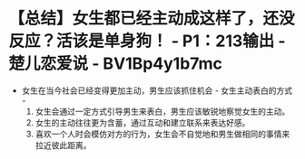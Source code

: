 # 【总结】女生都已经主动成这样了，还没反应？活该是单身狗！ - P1：213输出 - 楚儿恋爱说 - BV1Bp4y1b7mc

-   女生在当今社会已经变得更加主动，男生应该抓住机会 - 女生主动表白的方式 - 
    1.  女生会通过一定方式引导男生来表白，男生应该敏锐地察觉女生的主动。
    2.  女生的主动往往更为含蓄，通过互动和建立联系来表达好感。
    3.  喜欢一个人时会模仿对方的行为，女生会不自觉地和男生做相同的事情来拉近彼此距离。